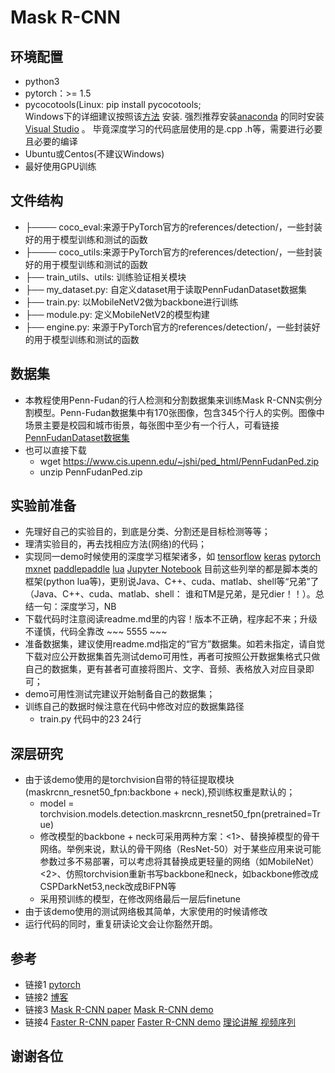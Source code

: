 # Mask R-CNN 

## 环境配置
* python3
* pytorch：>= 1.5
* pycocotools(Linux: pip install pycocotools;   
  Windows下的详细建议按照该[方法](https://www.cnblogs.com/masbay/p/10727280.html) 安装.
  强烈推荐安装[anaconda](https://mirrors.tuna.tsinghua.edu.cn/anaconda/archive/) 的同时安装[Visual Studio](https://visualstudio.microsoft.com/zh-hans/vs/) 。
  毕竟深度学习的代码底层使用的是.cpp .h等，需要进行必要且必要的编译
* Ubuntu或Centos(不建议Windows)
* 最好使用GPU训练

## 文件结构
* ├──── coco_eval:来源于PyTorch官方的references/detection/，一些封装好的用于模型训练和测试的函数
* ├──── coco_utils:来源于PyTorch官方的references/detection/，一些封装好的用于模型训练和测试的函数
* ├── train_utils、utils: 训练验证相关模块
* ├── my_dataset.py: 自定义dataset用于读取PennFudanDataset数据集
* ├── train.py: 以MobileNetV2做为backbone进行训练
* ├── module.py: 定义MobileNetV2的模型构建
* ├── engine.py: 来源于PyTorch官方的references/detection/，一些封装好的用于模型训练和测试的函数

## 数据集
* 本教程使用Penn-Fudan的行人检测和分割数据集来训练Mask R-CNN实例分割模型。Penn-Fudan数据集中有170张图像，包含345个行人的实例。图像中场景主要是校园和城市街景，每张图中至少有一个行人，可看链接[PennFudanDataset数据集](https://www.cis.upenn.edu/~jshi/ped_html/)
* 也可以直接下载
    * wget https://www.cis.upenn.edu/~jshi/ped_html/PennFudanPed.zip 
    * unzip PennFudanPed.zip


## 实验前准备
* 先理好自己的实验目的，到底是分类、分割还是目标检测等等；
* 理清实验目的，再去找相应方法(网络)的代码；
* 实现同一demo时候使用的深度学习框架诸多，如 [tensorflow](https://tensorflow.google.cn/) [keras](https://keras.io/) [pytorch](https://pytorch.org/) [mxnet](https://mxnet.apache.org/versions/1.7.0/) [paddlepaddle](https://www.paddlepaddle.org.cn/) [lua](http://www.lua.org/) [Jupyter Notebook](https://jupyter.org/) 
  目前这些列举的都是脚本类的框架(python lua等)，更别说Java、C++、cuda、matlab、shell等“兄弟”了（Java、C++、cuda、matlab、shell： 谁和TM是兄弟，是兄dier！！）。总结一句：深度学习，NB
* 下载代码时注意阅读readme.md里的内容！版本不正确，程序起不来；升级不谨慎，代码全靠改 ~~~ 5555 ~~~
* 准备数据集，建议使用readme.md指定的“官方”数据集。如若未指定，请自觉下载对应公开数据集首先测试demo可用性，再者可按照公开数据集格式只做自己的数据集，更有甚者可直接将图片、文字、音频、表格放入对应目录即可；
* demo可用性测试完建议开始制备自己的数据集；
* 训练自己的数据时候注意在代码中修改对应的数据集路径
    * train.py 代码中的23 24行

## 深层研究
* 由于该demo使用的是torchvision自带的特征提取模块(maskrcnn_resnet50_fpn:backbone + neck),预训练权重是默认的；
    * model = torchvision.models.detection.maskrcnn_resnet50_fpn(pretrained=True)
    * 修改模型的backbone + neck可采用两种方案：<1>、替换掉模型的骨干网络。举例来说，默认的骨干网络（ResNet-50）对于某些应用来说可能参数过多不易部署，可以考虑将其替换成更轻量的网络（如MobileNet）<2>、仿照torchvision重新书写backbone和neck，如backbone修改成CSPDarkNet53,neck改成BiFPN等
    * 采用预训练的模型，在修改网络最后一层后finetune
* 由于该demo使用的测试网络极其简单，大家使用的时候请修改
* 运行代码的同时，重复研读论文会让你豁然开朗。

## 参考
* 链接1 [pytorch](https://pytorch.org/tutorials/intermediate/torchvision_tutorial.html)
* 链接2 [博客](https://blog.csdn.net/u013685264/article/details/100564660 )
* 链接3 [Mask R-CNN paper](http://cn.arxiv.org/pdf/1703.06870v3) [Mask R-CNN demo](https://github.com/jytime/Mask_RCNN_Pytorch)
* 链接4 [Faster R-CNN paper](https://arxiv.org/abs/1506.01497) [Faster R-CNN demo](https://github.com/WZMIAOMIAO/deep-learning-for-image-processing/tree/master/pytorch_object_detection/faster_rcnn) [理论讲解 视频序列](https://www.bilibili.com/video/BV1af4y1m7iL)

## 谢谢各位
~~~ 谢谢你们， 感谢遇见 ~~~
